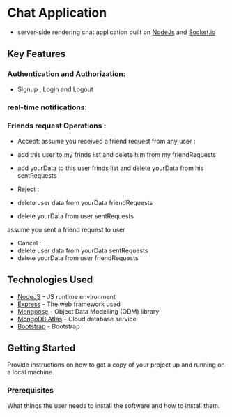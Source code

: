 # Chat Application

- server-side rendering  chat application  built on [NodeJs](https://nodejs.org) and [Socket.io](https://socket.io)

## Key Features

### Authentication and Authorization: 
  * Signup , Login and Logout 

### real-time notifications:


### Friends request Operations : 
  * Accept: 
  assume you received a friend request from any user :
   * add  this user to my frinds list  and delete him from my friendRequests
   * add yourData to this user frinds list and delete yourData from his sentRequests
   
  * Reject : 
   * delete user data from yourData friendRequests
   * delete yourData from user sentRequests 

   assume you  sent a friend request to user 
  * Cancel :  
   * delete user data from yourData sentRequests
   * delete yourData from user friendRequests 



## Technologies Used

* [NodeJS](https://nodejs.org/en/) - JS runtime environment
* [Express](http://expressjs.com/) - The web framework used
* [Mongoose](https://mongoosejs.com/) - Object Data Modelling (ODM) library
* [MongoDB Atlas](https://www.mongodb.com/cloud/atlas) - Cloud database service
* [Bootstrap](https://getbootstrap.com/) - Bootstrap

## Getting Started

Provide instructions on how to get a copy of your project up and running on a local machine.

### Prerequisites

What things the user needs to install the software and how to install them.

